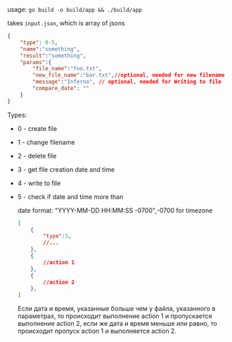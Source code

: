 usage:
`go build -o build/app && ./build/app`

takes `input.json`, which is array of jsons

```json
{
    "type": 0-5,
    "name":"something",
    "result":"something",
    "params":{
        "file_name":"foo.txt", 
        "new_file_name":"bar.txt",//optional, needed for new filename
        "message":"Inferno", // optional, needed for Writing to file
        "compare_date": ""
    }
}

```
Types: 

- 0 - create file
- 1 - change filename 
- 2 - delete file 
- 3 - get file creation date and time 
- 4 - write to file
- 5 - check if date and time more than  

    date format: "YYYY-MM-DD HH:MM:SS -0700",-0700 for timezone

    ```json 
    [
        {
            "type":5,
            //...
        },
        {
            //action 1
        },
        {
            //action 2 
        },
    ]
    ```
    Если дата и время, указанные больше чем у файла, указанного в параметрах, то происходит выполнение action 1 и пропускается выполнение action 2, если же дата и время меньше или равно, то происходит пропуск action 1 и выполняется action 2.
